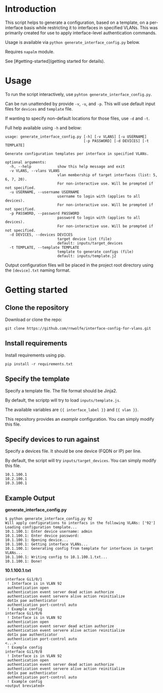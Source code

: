 # Introduction
This script helps to generate a configuration, based on a template, on a per-interface basis while restricting it to interfaces in specified VLANs. This was primarily created for use to apply interface-level authentication commands.

Usage is available via `python generate_interface_config.py` below.

Requires `napalm` module.

See [#getting-started](getting started for details).

# Usage
To run the script interactively, use `pyhton generate_interface_config.py`.

Can be run unattended by provide `-v`, `-u`, and `-p`. This will use default input files for `devices` and `template` file.

If wanting to specify non-default locations for those files, use `-d` and `-t`.

Full help available using `-h` and below:
```
usage: generate_interface_config.py [-h] [-v VLANS] [-u USERNAME]
                                    [-p PASSWORD] [-d DEVICES] [-t TEMPLATE]

Generate configuration templates per interface in specified VLANs.

optional arguments:
  -h, --help            show this help message and exit
  -v VLANS, --vlans VLANS
                        vlan membership of target interfaces (list: 5, 6, 7, 20).
                        For non-interactive use. Will be prompted if not specified.
  -u USERNAME, --username USERNAME
                        username to login with (applies to all devices).
                        For non-interactive use. Will be prompted if not specified.
  -p PASSWORD, --password PASSWORD
                        password to login with (applies to all devices).
                        For non-interactive use. Will be prompted if not specified.
  -d DEVICES, --devices DEVICES
                        target device list (file)
                        default: inputs/target_devices
  -t TEMPLATE, --template TEMPLATE
                        template to generate configs (file)
                        default: inputs/template.j2
```

Output configuration files will be placed in the project root directory using the `[device].txt` naming format.

# Getting started
## Clone the repository
Download or clone the repo:
```
git clone https://github.com/rnwolfe/interface-config-for-vlans.git
```

## Install requirements
Install requirements using pip.
```
pip install -r requirements.txt
```

## Specify the template
Specify a template file. The file format should be Jinja2.

By default, the scriptp will try to load `inputs/template.js`.

The available variables are `{{ interface_label }}` and `{{ vlan }}`.

This repository provides an *example* configuration. You can simply modify this file.

## Specify devices to run against
Specify a devices file. It should be one device (FQDN or IP) per line.

By default, the script will try `inputs/target_devices`. You can simply modify this file.

```
10.1.100.1
10.2.100.1
10.3.100.1
```

## Example Output
**generate_interface_config.py**
```
$ python generate_interface_config.py 92
Will apply configurations to interfacs in the following VLANs: ['92']
Loading configuration template...
10.1.100.1: Enter device username: admin
10.1.100.1: Enter device password:
10.1.100.1: Opening device...
10.1.100.1: Getting interface VLANs...
10.1.100.1: Generating config from template for interfaces in target VLANs...
10.1.100.1: Writing config to 10.1.100.1.txt...
10.1.100.1: Done!
```

**10.1.100.1.txt**
```
interface Gi1/0/1
 ! Interface is in VLAN 92
 authentication open
 authentication event server dead action authorize
 authentication event servere alive action reinitialize
 dot1x pae authenticator
 authentication port-control auto
 ! Example config
interface Gi1/0/6
 ! Interface is in VLAN 92
 authentication open
 authentication event server dead action authorize
 authentication event servere alive action reinitialize
 dot1x pae authenticator
 authentication port-control auto
<...>
 ! Example config
interface Gi1/0/8
 ! Interface is in VLAN 92
 authentication open
 authentication event server dead action authorize
 authentication event servere alive action reinitialize
 dot1x pae authenticator
 authentication port-control auto
 ! Example config
<output breviated>
 ```
